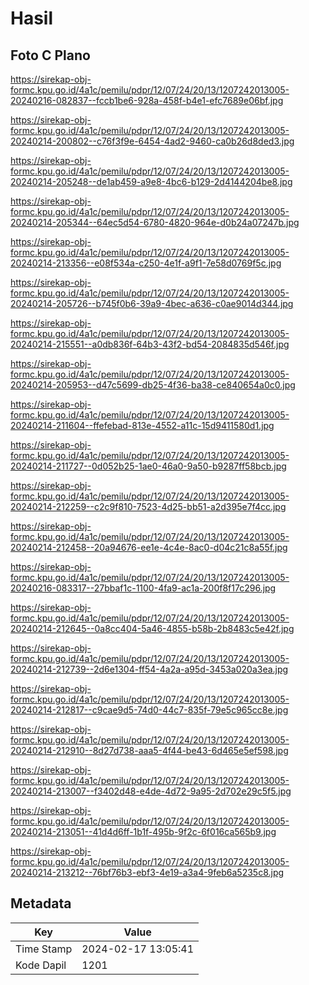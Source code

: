 # Hasil

## Foto C Plano

https://sirekap-obj-formc.kpu.go.id/4a1c/pemilu/pdpr/12/07/24/20/13/1207242013005-20240216-082837--fccb1be6-928a-458f-b4e1-efc7689e06bf.jpg

https://sirekap-obj-formc.kpu.go.id/4a1c/pemilu/pdpr/12/07/24/20/13/1207242013005-20240214-200802--c76f3f9e-6454-4ad2-9460-ca0b26d8ded3.jpg

https://sirekap-obj-formc.kpu.go.id/4a1c/pemilu/pdpr/12/07/24/20/13/1207242013005-20240214-205248--de1ab459-a9e8-4bc6-b129-2d4144204be8.jpg

https://sirekap-obj-formc.kpu.go.id/4a1c/pemilu/pdpr/12/07/24/20/13/1207242013005-20240214-205344--64ec5d54-6780-4820-964e-d0b24a07247b.jpg

https://sirekap-obj-formc.kpu.go.id/4a1c/pemilu/pdpr/12/07/24/20/13/1207242013005-20240214-213356--e08f534a-c250-4e1f-a9f1-7e58d0769f5c.jpg

https://sirekap-obj-formc.kpu.go.id/4a1c/pemilu/pdpr/12/07/24/20/13/1207242013005-20240214-205726--b745f0b6-39a9-4bec-a636-c0ae9014d344.jpg

https://sirekap-obj-formc.kpu.go.id/4a1c/pemilu/pdpr/12/07/24/20/13/1207242013005-20240214-215551--a0db836f-64b3-43f2-bd54-2084835d546f.jpg

https://sirekap-obj-formc.kpu.go.id/4a1c/pemilu/pdpr/12/07/24/20/13/1207242013005-20240214-205953--d47c5699-db25-4f36-ba38-ce840654a0c0.jpg

https://sirekap-obj-formc.kpu.go.id/4a1c/pemilu/pdpr/12/07/24/20/13/1207242013005-20240214-211604--ffefebad-813e-4552-a11c-15d9411580d1.jpg

https://sirekap-obj-formc.kpu.go.id/4a1c/pemilu/pdpr/12/07/24/20/13/1207242013005-20240214-211727--0d052b25-1ae0-46a0-9a50-b9287ff58bcb.jpg

https://sirekap-obj-formc.kpu.go.id/4a1c/pemilu/pdpr/12/07/24/20/13/1207242013005-20240214-212259--c2c9f810-7523-4d25-bb51-a2d395e7f4cc.jpg

https://sirekap-obj-formc.kpu.go.id/4a1c/pemilu/pdpr/12/07/24/20/13/1207242013005-20240214-212458--20a94676-ee1e-4c4e-8ac0-d04c21c8a55f.jpg

https://sirekap-obj-formc.kpu.go.id/4a1c/pemilu/pdpr/12/07/24/20/13/1207242013005-20240216-083317--27bbaf1c-1100-4fa9-ac1a-200f8f17c296.jpg

https://sirekap-obj-formc.kpu.go.id/4a1c/pemilu/pdpr/12/07/24/20/13/1207242013005-20240214-212645--0a8cc404-5a46-4855-b58b-2b8483c5e42f.jpg

https://sirekap-obj-formc.kpu.go.id/4a1c/pemilu/pdpr/12/07/24/20/13/1207242013005-20240214-212739--2d6e1304-ff54-4a2a-a95d-3453a020a3ea.jpg

https://sirekap-obj-formc.kpu.go.id/4a1c/pemilu/pdpr/12/07/24/20/13/1207242013005-20240214-212817--c9cae9d5-74d0-44c7-835f-79e5c965cc8e.jpg

https://sirekap-obj-formc.kpu.go.id/4a1c/pemilu/pdpr/12/07/24/20/13/1207242013005-20240214-212910--8d27d738-aaa5-4f44-be43-6d465e5ef598.jpg

https://sirekap-obj-formc.kpu.go.id/4a1c/pemilu/pdpr/12/07/24/20/13/1207242013005-20240214-213007--f3402d48-e4de-4d72-9a95-2d702e29c5f5.jpg

https://sirekap-obj-formc.kpu.go.id/4a1c/pemilu/pdpr/12/07/24/20/13/1207242013005-20240214-213051--41d4d6ff-1b1f-495b-9f2c-6f016ca565b9.jpg

https://sirekap-obj-formc.kpu.go.id/4a1c/pemilu/pdpr/12/07/24/20/13/1207242013005-20240214-213212--76bf76b3-ebf3-4e19-a3a4-9feb6a5235c8.jpg


## Metadata

| Key        | Value               |
| ---------- | ------------------- |
| Time Stamp | 2024-02-17 13:05:41 |
| Kode Dapil | 1201                |




